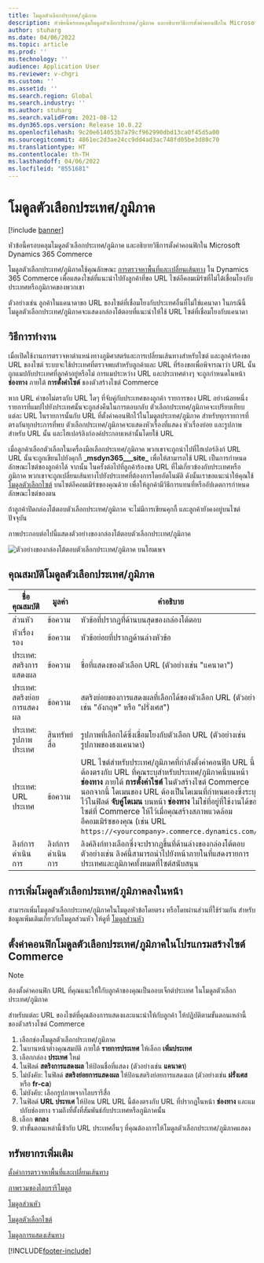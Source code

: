 ```yaml
---
title: โมดูลตัวเลือกประเทศ/ภูมิภาค
description: หัวข้อนี้ครอบคลุมโมดูลตัวเลือกประเทศ/ภูมิภาค และอธิบายวิธีการตั้งค่าคอนฟิกใน Microsoft Dynamics 365 Commerce
author: stuharg
ms.date: 04/06/2022
ms.topic: article
ms.prod: ''
ms.technology: ''
audience: Application User
ms.reviewer: v-chgri
ms.custom: ''
ms.assetid: ''
ms.search.region: Global
ms.search.industry: ''
ms.author: stuharg
ms.search.validFrom: 2021-08-12
ms.dyn365.ops.version: Release 10.0.22
ms.openlocfilehash: 9c20e614053b7a79cf962990dbd13ca0f45d5a00
ms.sourcegitcommit: 4861ec2d3ae24cc9dd4ad3ac748fd05be3d80c70
ms.translationtype: HT
ms.contentlocale: th-TH
ms.lasthandoff: 04/06/2022
ms.locfileid: "8551681"
---
```

# <a name="countryregion-picker-module"></a>โมดูลตัวเลือกประเทศ/ภูมิภาค

[!include [banner](includes/banner.md)]

หัวข้อนี้ครอบคลุมโมดูลตัวเลือกประเทศ/ภูมิภาค และอธิบายวิธีการตั้งค่าคอนฟิกใน Microsoft Dynamics 365 Commerce

โมดูลตัวเลือกประเทศ/ภูมิภาคใช้คุณลักษณะ [การตรวจหาพื้นที่และเปลี่ยนเส้นทาง](geo-detection-redirection.md) ใน Dynamics 365 Commerce เพื่อแสดงไซต์ที่แนะนำไปยังลูกค้าที่ขอ URL ไซต์อีคอมเมิร์ซที่ไม่ได้เชื่อมโยงกับประเทศหรือภูมิภาคของพวกเขา

ตัวอย่างเช่น ลูกค้าในแคนาดาขอ URL ของไซต์ที่เชื่อมโยงกับประเทศอื่นที่ไม่ใช่แคนาดา ในกรณีนี้ โมดูลตัวเลือกประเทศ/ภูมิภาคจะแสดงกล่องโต้ตอบที่แนะนำให้ใช้ URL ไซต์ที่เชื่อมโยงกับแคนาดา 

## <a name="how-it-works"></a>วิธีการทำงาน

เมื่อเปิดใช้งานการตรวจหาตำแหน่งทางภูมิศาสตร์และการเปลี่ยนเส้นทางสำหรับไซต์ และลูกค้าร้องขอ URL ของไซต์ ระบบจะใช้ประเทศที่ตรวจพบสำหรับลูกค้าและ URL ที่ร้องขอเพื่อพิจารณาว่า URL นั้นถูกแมปกับประเทศที่ลูกค้าอยู่หรือไม่ การแมประหว่าง URL และประเทศต่างๆ จะถูกกําหนดในหน้า **ช่องทาง** ภายใต้ **การตั้งค่าไซต์** ของตัวสร้างไซต์ Commerce 

หาก URL คำขอไม่ตรงกับ URL ใดๆ ที่จับคู่กับประเทศของลูกค้า รายการของ URL อย่างน้อยหนึ่งรายการที่แมปไปยังประเทศนั้นจะถูกส่งคืนในการตอบกลับ ตัวเลือกประเทศ/ภูมิภาคจะเปรียบเทียบแต่ละ URL ในรายการนั้นกับ URL ที่ตั้งค่าคอนฟิกไว้ในโมดูลประเทศ/ภูมิภาค สำหรับทุกรายการที่ตรงกันทุกประการที่พบ ตัวเลือกประเทศ/ภูมิภาคจะแสดงหัวเรื่องที่แสดง หัวเรื่องย่อย และรูปภาพสำหรับ URL นั้น และไฮเปอร์ลิงก์องค์ประกอบเหล่านั้นโดยใช้ URL

เมื่อลูกค้าเลือกตัวเลือกในเครื่องมือเลือกประเทศ/ภูมิภาค พวกเขาจะถูกนำไปที่ไฮเปอร์ลิงก์ URL URL นั้นจะถูกเขียนไปยังคุกกี้ **\_msdyn365\_\_\_site\_** เพื่อให้สามารถใช้ URL เป็นการกำหนดลักษณะไซต์ของลูกค้าได้ จากนั้น ในครั้งต่อไปที่ลูกค้าร้องขอ URL ที่ไม่เกี่ยวข้องกับประเทศหรือภูมิภาค พวกเขาจะถูกเปลี่ยนเส้นทางไปยังประเทศที่ต้องการโดยอัตโนมัติ ดังนั้นเราขอแนะนำให้คุณใช้ [โมดูลตัวเลือกไซต์](site-selector.md) บนไซต์อีคอมเมิร์ซของคุณด้วย เพื่อให้ลูกค้ามีวิธีการแทนที่หรืออัปเดตการกำหนดลักษณะไซต์ของตน 

ถ้าลูกค้าปิดกล่องโต้ตอบตัวเลือกประเทศ/ภูมิภาค จะไม่มีการเขียนคุกกี้ และลูกค้ายังคงอยู่บนไซต์ปัจจุบัน 

ภาพประกอบต่อไปนี้แสดงตัวอย่างของกล่องโต้ตอบตัวเลือกประเทศ/ภูมิภาค

![ตัวอย่างของกล่องโต้ตอบตัวเลือกประเทศ/ภูมิภาค บนโฮมเพจ](./media/Geo_country-region-module-insitu.png)

## <a name="countryregion-picker-module-properties"></a>คุณสมบัติโมดูลตัวเลือกประเทศ/ภูมิภาค

| ชื่อคุณสมบัติ              | มูลค่า       | คำอธิบาย                                                  |
| -------------------------- | ----------- | ------------------------------------------------------------ |
| ส่วนหัว                    | ข้อความ        | หัวข้อที่ปรากฏที่ด้านบนสุดของกล่องโต้ตอบ       |
| หัวเรื่องรอง                 | ข้อความ        | หัวข้อย่อยที่ปรากฏด้านล่างหัวข้อ               |
| ประเทศ: สตริงการแสดงผล    | ข้อความ        | ชื่อที่แสดงของตัวเลือก URL (ตัวอย่างเช่น "แคนาดา")   |
| ประเทศ: สตริงย่อยการแสดงผล | ข้อความ        | สตริงย่อยของการแสดงผลที่เลือกได้ของตัวเลือก URL (ตัวอย่างเช่น "อังกฤษ" หรือ "ฝรั่งเศส") |
| ประเทศ: รูปภาพประเทศ     | สินทรัพย์สื่อ | รูปภาพที่เลือกได้ซึ่งเชื่อมโยงกับตัวเลือก URL (ตัวอย่างเช่น รูปภาพของธงแคนาดา) |
| ประเทศ: URL ประเทศ       | ข้อความ        | URL ไซต์สำหรับประเทศ/ภูมิภาคที่กำลังตั้งค่าคอนฟิก URL นี้ต้องตรงกับ URL ที่คุณระบุสำหรับประเทศ/ภูมิภาคนี้บนหน้า **ช่องทาง** ภายใต้ **การตั้งค่าไซต์** ในตัวสร้างไซต์ Commerce นอกจากนี้ โดเมนของ URL ต้องเป็นโดเมนที่กำหนดเองซึ่งระบุไว้ในฟิลด์ **จับคู่โดเมน** บนหน้า **ช่องทาง** ไม่ใช่ที่อยู่ที่ใช้งานได้ของไซต์ที่ Commerce ให้ไว้เมื่อคุณสร้างสภาพแวดล้อมอีคอมเมิร์ซของคุณ (เช่น URL `https://<yourcompany>.commerce.dynamics.com/`) |
| ลิงก์การดำเนินการ                | ลิงก์การดำเนินการ | ลิงค์ลิงก์ทางเลือกซึ่งจะปรากฏขึ้นที่ด้านล่างของกล่องโต้ตอบ ตัวอย่างเช่น ลิงค์นี้สามารถนำไปยังหน้าภายในที่แสดงรายการประเทศและภูมิภาคทั้งหมดที่ไซต์สนับสนุน |

## <a name="add-a-countryregion-picker-module-to-a-page"></a>การเพิ่มโมดูลตัวเลือกประเทศ/ภูมิภาคลงในหน้า

สามารถเพิ่มโมดูลตัวเลือกประเทศ/ภูมิภาคในโมดูลหัวข้อโดยตรง หรือโดยผ่านส่วนที่ใช้ร่วมกัน สำหรับข้อมูลเพิ่มเติมเกี่ยวกับโมดูลส่วนหัว ให้ดูที่ [โมดูลส่วนหัว](author-header-module.md)

## <a name="configure-the-countryregion-picker-module-in-commerce-site-builder"></a>ตั้งค่าคอนฟิกโมดูลตัวเลือกประเทศ/ภูมิภาคในโปรแกรมสร้างไซต์ Commerce

> [!NOTE]
> ต้องตั้งค่าคอนฟิก URL ที่คุณแนะให้ใกับลูกค้าของคุณเป็นออบเจ็กต์ประเทศ ในโมดูลตัวเลือกประเทศ/ภูมิภาค

สำหรับแต่ละ URL ของไซต์ที่คุณต้องการแสดงและแนะนำให้กับลูกค้า ให้ปฏิบัติตามขั้นตอนเหล่านี้ของตัวสร้างไซต์ Commerce

1. เลือกช่องโมดูลตัวเลือกประเทศ/ภูมิภาค
1. ในบานหน้าต่างคุณสมบัติ ภายใต้ **รายการประเทศ** ให้เลือก **เพิ่มประเทศ**
1. เลือกกล่อง **ประเทศ** ใหม่
1. ในฟิลด์ **สตริงการแสดงผล** ให้ป้อนชื่อที่แสดง (ตัวอย่างเช่น **แคนาดา**)
1. ไม่บังคับ: ในฟิลด์ **สตริงย่อยการแสดงผล** ให้ป้อนสตริงย่อยการแสดงผล (ตัวอย่างเช่น **ฝรั่งเศส** หรือ **fr-ca**)
1. ไม่บังคับ: เลือกรูปภาพจากไลบรารีสื่อ
1. ในฟิลด์ **URL ประทเศ** ให้ป้อน URL URL นี้ต้องตรงกับ URL ที่ปรากฏในหน้า **ช่องทาง** และแมปกับช่องทาง รวมถึงที่ตั้งที่สัมพันธ์กับประเทศหรือภูมิภาคนั้น 
1. เลือก **ตกลง**
1. ทําขั้นตอนเหล่านี้ซ้ํากับ URL ประเทศอื่นๆ ที่คุณต้องการให้โมดูลตัวเลือกประเทศ/ภูมิภาคแสดง

## <a name="additional-resources"></a>ทรัพยากรเพิ่มเติม

[ตั้งค่าการตรวจหาพื้นที่และเปลี่ยนเส้นทาง](geo-detection-redirection.md)

[ภาพรวมของไลบรารีโมดูล](starter-kit-overview.md)

[โมดูลส่วนหัว](author-header-module.md)

[โมดูลตัวเลือกไซต์](site-selector.md)

[โมดูลการแสดงเส้นทาง](add-breadcrumb.md)

[!INCLUDE[footer-include](../includes/footer-banner.md)]
